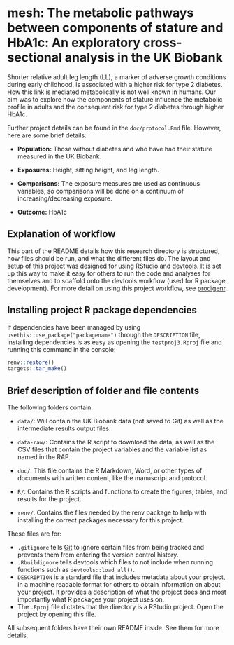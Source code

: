 # mesh: The metabolic pathways between components of stature and HbA1c: An exploratory cross-sectional analysis in the UK Biobank

<!-- TODO: Add OSF Protocol DOI here.-->

Shorter relative adult leg length (LL), a marker of adverse growth
conditions during early childhood, is associated with a higher risk for
type 2 diabetes. How this link is mediated metabolically is not well
known in humans. Our aim was to explore how the components of stature
influence the metabolic profile in adults and the consequent risk for
type 2 diabetes through higher HbA1c.

Further project details can be found in the `doc/protocol.Rmd` file.
However, here are some brief details:

-   **Population:** Those without diabetes and who have had their
    stature measured in the UK Biobank.

-   **Exposures:** Height, sitting height, and leg length.

-   **Comparisons:** The exposure measures are used as continuous
    variables, so comparisons will be done on a continuum of
    increasing/decreasing exposure.

-   **Outcome:** HbA1c

## Explanation of workflow

This part of the README details how this research directory is
structured, how files should be run, and what the different files do.
The layout and setup of this project was designed for using
[RStudio](https://www.rstudio.com/) and
[devtools](https://github.com/hadley/devtools). It is set up this way to
make it easy for others to run the code and analyses for themselves and
to scaffold onto the devtools workflow (used for R package development).
For more detail on using this project workflow, see
[prodigenr](https://rostools.github.io/prodigenr).

## Installing project R package dependencies

If dependencies have been managed by using
`usethis::use_package("packagename")` through the `DESCRIPTION` file,
installing dependencies is as easy as opening the `testproj3.Rproj` file
and running this command in the console:

``` r
renv::restore()
targets::tar_make()
```

## Brief description of folder and file contents

The following folders contain:

-   `data/`: Will contain the UK Biobank data (not saved to Git) as well
    as the intermediate results output files.

-   `data-raw/`: Contains the R script to download the data, as well as
    the CSV files that contain the project variables and the variable
    list as named in the RAP.

-   `doc/`: This file contains the R Markdown, Word, or other types of
    documents with written content, like the manuscript and protocol.

-   `R/`: Contains the R scripts and functions to create the figures,
    tables, and results for the project.

-   `renv/`: Contains the files needed by the renv package to help with
    installing the correct packages necessary for this project.

These files are for:

-   `.gitignore` tells [Git](https://git-scm.com/) to ignore certain
    files from being tracked and prevents them from entering the version
    control history.
-   `.Rbuildignore` tells devtools which files to not include when
    running functions such as `devtools::load_all()`.
-   `DESCRIPTION` is a standard file that includes metadata about your
    project, in a machine readable format for others to obtain
    information on about your project. It provides a description of what
    the project does and most importantly what R packages your project
    uses on.
-   The `.Rproj` file dictates that the directory is a RStudio project.
    Open the project by opening this file.

All subsequent folders have their own README inside. See them for more
details.

